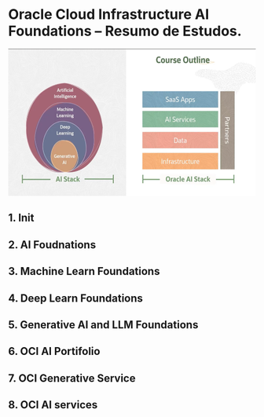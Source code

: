 # Oracle Cloud Infrastructure AI Foundations – Resumo de Estudos.

<div align="center"><img src="slides/disclaimer.png" alt="SaaS" width="600" height="300" /></div>

## 1. Init 

## 2. AI Foudnations

## 3. Machine Learn Foundations

## 4. Deep Learn Foundations

## 5. Generative AI and LLM Foundations

## 6. OCI AI Portifolio

## 7. OCI Generative Service 

## 8. OCI AI services
